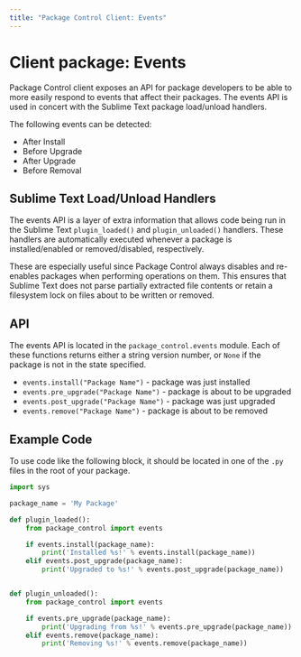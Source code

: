 ```yaml
---
title: "Package Control Client: Events"
---
```



<!-- https://packagecontrol.io/docs/events -->
<!-- https://github.com/wbond/packagecontrol.io/blob/master/app/html/docs/events.html -->

# Client package: Events

Package Control client exposes an API for package developers
to be able to more easily respond to events that affect their packages.
The events API is used in concert with
the Sublime Text package load/unload handlers.

The following events can be detected:

*   After Install
*   Before Upgrade
*   After Upgrade
*   Before Removal

## Sublime Text Load/Unload Handlers

The events API is a layer of extra information that allows code being run
in the Sublime Text `plugin_loaded()` and `plugin_unloaded()` handlers.
These handlers are automatically executed
whenever a package is installed/enabled or removed/disabled, respectively.

These are especially useful
since Package Control always disables and re-enables packages
when performing operations on them.
This ensures that Sublime Text does not parse partially extracted file contents
or retain a filesystem lock on files about to be written or removed.

## API

The events API is located in the `package_control.events` module.
Each of these functions returns either a string version number,
or `None` if the package is not in the state specified.

* `events.install("Package Name")` - package was just installed
* `events.pre_upgrade("Package Name")` - package is about to be upgraded
* `events.post_upgrade("Package Name")` - package was just upgraded
* `events.remove("Package Name")` - package is about to be removed

## Example Code

To use code like the following block, it should be located
in one of the `.py` files in the root of your package.

```py
import sys

package_name = 'My Package'

def plugin_loaded():
    from package_control import events

    if events.install(package_name):
        print('Installed %s!' % events.install(package_name))
    elif events.post_upgrade(package_name):
        print('Upgraded to %s!' % events.post_upgrade(package_name))


def plugin_unloaded():
    from package_control import events

    if events.pre_upgrade(package_name):
        print('Upgrading from %s!' % events.pre_upgrade(package_name))
    elif events.remove(package_name):
        print('Removing %s!' % events.remove(package_name))
```
